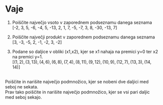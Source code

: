 # Vaje 

1. Poiščite največjo vsoto v zaporednem podseznamu danega seznama <br>
[-2, 3, 5, -6, -4, 5, -13, 2, 1, 7, -5, -7, 3, 8, -30, -13, 7]

2. Poiščite največji produkt v zaporednem podseznamu danega seznama <br>
[3, -3, -5, 2, -1, -2, 3, -2]

3. Podane so daljice v obliki (x1,x2), kjer se x1 nahaja na premici y=0 ter x2 na premici y=1.<br>
$\Big[(1,2), (3,13), (4,6), (6,8), (7,4), (8,11), (9,12), (10,9), (12,7), (13,3), (14,14)\Big]$
<br>
Poiščite in narišite največjo podmnožico, kjer se nobeni dve daljici med seboj ne sekata. <br>
Prav tako poiščite in narišite največjo podmnožico, kjer se vsi pari daljic med seboj sekajo.


